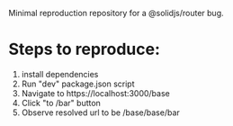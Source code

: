 Minimal reproduction repository for a @solidjs/router bug.

# Steps to reproduce:
1. install dependencies
2. Run "dev" package.json script
3. Navigate to https://localhost:3000/base
4. Click "to /bar" button
5. Observe resolved url to be /base/base/bar